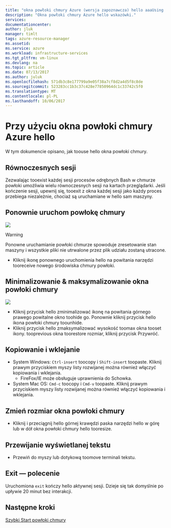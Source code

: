```yaml
---
title: "okna powłoki chmury Azure (wersja zapoznawcza) hello aaaUsing | Dokumentacja firmy Microsoft"
description: "Okna powłoki chmury Azure hello wskazówki."
services: 
documentationcenter: 
author: jluk
manager: timlt
tags: azure-resource-manager
ms.assetid: 
ms.service: azure
ms.workload: infrastructure-services
ms.tgt_pltfrm: vm-linux
ms.devlang: na
ms.topic: article
ms.date: 07/13/2017
ms.author: juluk
ms.openlocfilehash: 571db3c8e177799a9e05f38a7cf8d2a4d5f8c8de
ms.sourcegitcommit: 523283cc1b3c37c428e77850964dc1c33742c5f0
ms.translationtype: MT
ms.contentlocale: pl-PL
ms.lasthandoff: 10/06/2017
---
```

# <a name="using-hello-azure-cloud-shell-window"></a>Przy użyciu okna powłoki chmury Azure hello

W tym dokumencie opisano, jak toouse hello okna powłoki chmury.

## <a name="concurrent-sessions"></a>Równoczesnych sesji
Zezwalając tooexist każdej sesji procesów odrębnych Bash w chmurze powłoki umożliwia wielu równoczesnych sesji na kartach przeglądarki.
Jeśli kończenie sesji, upewnij się, tooexit z okna każdej sesji jako każdy proces przebiega niezależnie, chociaż są uruchamiane w hello sam maszyny.

## <a name="restart-cloud-shell"></a>Ponownie uruchom powłokę chmury
![](media/recycle.png)
> [!WARNING]
> Ponowne uruchamianie powłoki chmurze spowoduje zresetowanie stan maszyny i wszystkie pliki nie utrwalone przez plik udziału zostaną utracone.

* Kliknij ikonę ponownego uruchomienia hello na powitania narzędzi tooreceive nowego środowiska chmury powłoki.

## <a name="minimize--maximize-cloud-shell-window"></a>Minimalizowanie & maksymalizowanie okna powłoki chmury
![](media/minmax.png)
* Kliknij przycisk hello zminimalizować ikonę na powitania górnego prawego powitalne okno toohide go. Ponownie kliknij przycisk hello ikona powłoki chmury toounhide.
* Kliknij przycisk hello zmaksymalizować wysokość toomax okna tooset ikony. tooprevious okna toorestore rozmiar, kliknij przycisk Przywróć.

## <a name="copy-and-paste"></a>Kopiowanie i wklejanie
* System Windows: `Ctrl-insert` toocopy i `Shift-insert` toopaste. Kliknij prawym przyciskiem myszy listy rozwijanej można również włączyć kopiowania i wklejania.
  * FireFox/IE może obsługuje uprawnienia do Schowka.
* System Mac OS: `Cmd-c` toocopy i `Cmd-v` toopaste. Kliknij prawym przyciskiem myszy listy rozwijanej można również włączyć kopiowania i wklejania.

## <a name="resize-cloud-shell-window"></a>Zmień rozmiar okna powłoki chmury
* Kliknij i przeciągnij hello górnej krawędzi paska narzędzi hello w górę lub w dół okna powłoki chmury hello tooresize.

## <a name="scrolling-text-display"></a>Przewijanie wyświetlanej tekstu
* Przewiń do myszy lub dotykową toomove terminali tekstu.

## <a name="exit-command"></a>Exit — polecenie
Uruchomiona `exit` kończy hello aktywnej sesji. Dzieje się tak domyślnie po upływie 20 minut bez interakcji.

## <a name="next-steps"></a>Następne kroki
[Szybki Start powłoki chmury](quickstart.md)
